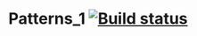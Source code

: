 # Patterns_1 [![Build status](https://ci.appveyor.com/api/projects/status/d5un3fatkse6xe0g?svg=true)](https://ci.appveyor.com/project/Pavel038/patterns-1)
